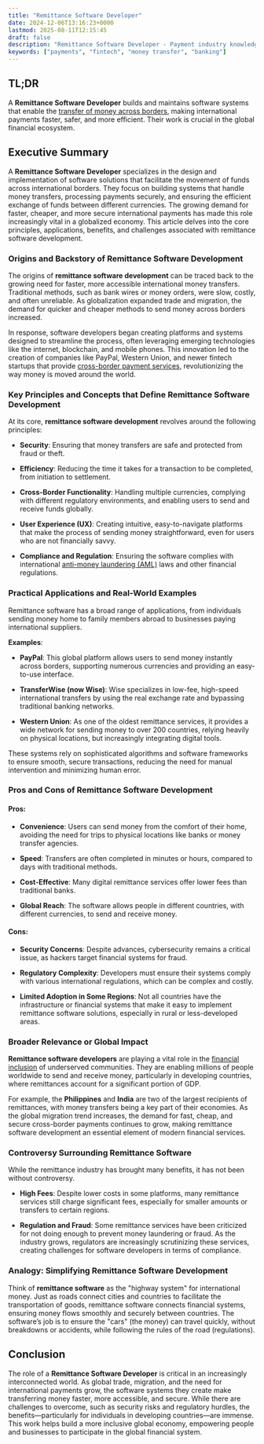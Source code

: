 ```yaml
---
title: "Remittance Software Developer"
date: 2024-12-06T13:16:23+0000
lastmod: 2025-08-11T12:15:45
draft: false
description: "Remittance Software Developer - Payment industry knowledge and insights"
keywords: ["payments", "fintech", "money transfer", "banking"]
---
```


## **TL;DR**

A **Remittance Software Developer** builds and maintains software systems that enable the [transfer of money across borders](https://faisalkhanllc.xyz/resources/payments-wiki/g/global-money-transfer/), making international payments faster, safer, and more efficient. Their work is crucial in the global financial ecosystem.

## Executive Summary

A **Remittance Software Developer** specializes in the design and implementation of software solutions that facilitate the movement of funds across international borders. They focus on building systems that handle money transfers, processing payments securely, and ensuring the efficient exchange of funds between different currencies. The growing demand for faster, cheaper, and more secure international payments has made this role increasingly vital in a globalized economy. This article delves into the core principles, applications, benefits, and challenges associated with remittance software development.

### Origins and Backstory of Remittance Software Development

The origins of **remittance software development** can be traced back to the growing need for faster, more accessible international money transfers. Traditional methods, such as bank wires or money orders, were slow, costly, and often unreliable. As globalization expanded trade and migration, the demand for quicker and cheaper methods to send money across borders increased.

In response, software developers began creating platforms and systems designed to streamline the process, often leveraging emerging technologies like the internet, blockchain, and mobile phones. This innovation led to the creation of companies like PayPal, Western Union, and newer fintech startups that provide [cross-border payment services](https://faisalkhanllc.xyz/resources/payments-wiki/c/cross-border-payments/), revolutionizing the way money is moved around the world.

### Key Principles and Concepts that Define Remittance Software Development

At its core, **remittance software development** revolves around the following principles:

- **Security**: Ensuring that money transfers are safe and protected from fraud or theft.

- **Efficiency**: Reducing the time it takes for a transaction to be completed, from initiation to settlement.

- **Cross-Border Functionality**: Handling multiple currencies, complying with different regulatory environments, and enabling users to send and receive funds globally.

- **User Experience (UX)**: Creating intuitive, easy-to-navigate platforms that make the process of sending money straightforward, even for users who are not financially savvy.

- **Compliance and Regulation**: Ensuring the software complies with international [anti-money laundering (AML)](https://faisalkhanllc.xyz/resources/payments-wiki/a/aml-compliance/) laws and other financial regulations.

### Practical Applications and Real-World Examples

Remittance software has a broad range of applications, from individuals sending money home to family members abroad to businesses paying international suppliers.

**Examples**:

- **PayPal**: This global platform allows users to send money instantly across borders, supporting numerous currencies and providing an easy-to-use interface.

- **TransferWise (now Wise)**: Wise specializes in low-fee, high-speed international transfers by using the real exchange rate and bypassing traditional banking networks.

- **Western Union**: As one of the oldest remittance services, it provides a wide network for sending money to over 200 countries, relying heavily on physical locations, but increasingly integrating digital tools.

These systems rely on sophisticated algorithms and software frameworks to ensure smooth, secure transactions, reducing the need for manual intervention and minimizing human error.

### Pros and Cons of Remittance Software Development

#### Pros:

- **Convenience**: Users can send money from the comfort of their home, avoiding the need for trips to physical locations like banks or money transfer agencies.

- **Speed**: Transfers are often completed in minutes or hours, compared to days with traditional methods.

- **Cost-Effective**: Many digital remittance services offer lower fees than traditional banks.

- **Global Reach**: The software allows people in different countries, with different currencies, to send and receive money.

#### Cons:

- **Security Concerns**: Despite advances, cybersecurity remains a critical issue, as hackers target financial systems for fraud.

- **Regulatory Complexity**: Developers must ensure their systems comply with various international regulations, which can be complex and costly.

- **Limited Adoption in Some Regions**: Not all countries have the infrastructure or financial systems that make it easy to implement remittance software solutions, especially in rural or less-developed areas.

### Broader Relevance or Global Impact

**Remittance software developers** are playing a vital role in the [financial inclusion](https://faisalkhanllc.xyz/resources/payments-wiki/f/what-is-financial-inclusion/) of underserved communities. They are enabling millions of people worldwide to send and receive money, particularly in developing countries, where remittances account for a significant portion of GDP.

For example, the **Philippines** and **India** are two of the largest recipients of remittances, with money transfers being a key part of their economies. As the global migration trend increases, the demand for fast, cheap, and secure cross-border payments continues to grow, making remittance software development an essential element of modern financial services.

### Controversy Surrounding Remittance Software

While the remittance industry has brought many benefits, it has not been without controversy.

- **High Fees**: Despite lower costs in some platforms, many remittance services still charge significant fees, especially for smaller amounts or transfers to certain regions.

- **Regulation and Fraud**: Some remittance services have been criticized for not doing enough to prevent money laundering or fraud. As the industry grows, regulators are increasingly scrutinizing these services, creating challenges for software developers in terms of compliance.

### Analogy: Simplifying Remittance Software Development

Think of **remittance software** as the "highway system" for international money. Just as roads connect cities and countries to facilitate the transportation of goods, remittance software connects financial systems, ensuring money flows smoothly and securely between countries. The software’s job is to ensure the "cars" (the money) can travel quickly, without breakdowns or accidents, while following the rules of the road (regulations).

## Conclusion

The role of a **Remittance Software Developer** is critical in an increasingly interconnected world. As global trade, migration, and the need for international payments grow, the software systems they create make transferring money faster, more accessible, and secure. While there are challenges to overcome, such as security risks and regulatory hurdles, the benefits—particularly for individuals in developing countries—are immense. This work helps build a more inclusive global economy, empowering people and businesses to participate in the global financial system.